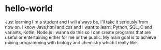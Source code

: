 # hello-world
Just learning
I'm a student and I will always be, I'll take it seriously from now on.
I know Java,html and css and I want to learn:
Python,
SQL,
C and variants,
Kotlin,
Node.js
I wanna do this so I can create programs that are useful or entertaining either for me or the public.
My main goal is to achieve mixing programming with biology and chemistry which I really like.
